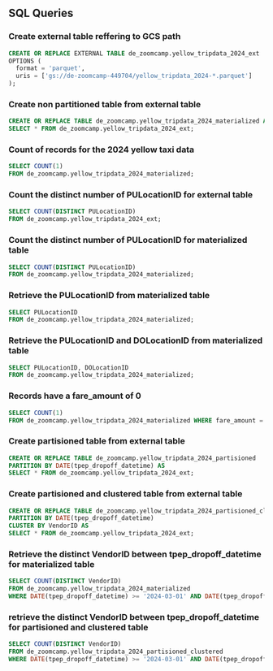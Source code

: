 ## SQL Queries

### Create external table reffering to GCS path
```sql
CREATE OR REPLACE EXTERNAL TABLE de_zoomcamp.yellow_tripdata_2024_ext
OPTIONS (
  format = 'parquet',
  uris = ['gs://de-zoomcamp-449704/yellow_tripdata_2024-*.parquet']
);
```

### Create non partitioned table from external table
```sql
CREATE OR REPLACE TABLE de_zoomcamp.yellow_tripdata_2024_materialized AS
SELECT * FROM de_zoomcamp.yellow_tripdata_2024_ext;
```

### Count of records for the 2024 yellow taxi data
```sql
SELECT COUNT(1)
FROM de_zoomcamp.yellow_tripdata_2024_materialized;
```

### Count the distinct number of PULocationID for external table
```sql
SELECT COUNT(DISTINCT PULocationID)
FROM de_zoomcamp.yellow_tripdata_2024_ext;
```

### Count the distinct number of PULocationID for materialized table
```sql
SELECT COUNT(DISTINCT PULocationID)
FROM de_zoomcamp.yellow_tripdata_2024_materialized;
```

### Retrieve the PULocationID from materialized table
```sql
SELECT PULocationID
FROM de_zoomcamp.yellow_tripdata_2024_materialized;
```

### Retrieve the PULocationID and DOLocationID from materialized table
```sql
SELECT PULocationID, DOLocationID
FROM de_zoomcamp.yellow_tripdata_2024_materialized;
```

### Records have a fare_amount of 0
```sql
SELECT COUNT(1)
FROM de_zoomcamp.yellow_tripdata_2024_materialized WHERE fare_amount = 0;
```

### Create partisioned table from external table
```sql
CREATE OR REPLACE TABLE de_zoomcamp.yellow_tripdata_2024_partisioned
PARTITION BY DATE(tpep_dropoff_datetime) AS
SELECT * FROM de_zoomcamp.yellow_tripdata_2024_ext;
```

### Create partisioned and clustered table from external table
```sql
CREATE OR REPLACE TABLE de_zoomcamp.yellow_tripdata_2024_partisioned_clustered
PARTITION BY DATE(tpep_dropoff_datetime)
CLUSTER BY VendorID AS
SELECT * FROM de_zoomcamp.yellow_tripdata_2024_ext;
```

### Retrieve the distinct VendorID between tpep_dropoff_datetime for materialized table
```sql
SELECT COUNT(DISTINCT VendorID)
FROM de_zoomcamp.yellow_tripdata_2024_materialized
WHERE DATE(tpep_dropoff_datetime) >= '2024-03-01' AND DATE(tpep_dropoff_datetime) <= '2024-03-15';
```

### retrieve the distinct VendorID between tpep_dropoff_datetime for partisioned and clustered table
```sql
SELECT COUNT(DISTINCT VendorID)
FROM de_zoomcamp.yellow_tripdata_2024_partisioned_clustered
WHERE DATE(tpep_dropoff_datetime) >= '2024-03-01' AND DATE(tpep_dropoff_datetime) <= '2024-03-15';
```
